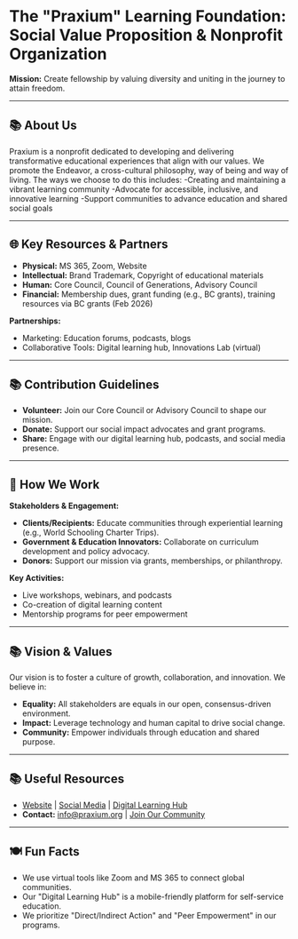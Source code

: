 # **The "Praxium" Learning Foundation: Social Value Proposition & Nonprofit Organization**  
**Mission:** Create fellowship by valuing diversity and uniting in the journey to attain freedom.

---

## 📚 About Us  
Praxium is a nonprofit dedicated to developing and delivering transformative educational experiences that align with our values. We promote the Endeavor, a cross-cultural philosophy, way of being and way of living. The ways we choose to do this includes:
-Creating and maintaining a vibrant learning community
-Advocate for accessible, inclusive, and innovative learning
-Support communities to advance education and shared social goals 

---

## 🌐 Key Resources & Partners  
- **Physical:** MS 365, Zoom, Website  
- **Intellectual:** Brand Trademark, Copyright of educational materials  
- **Human:** Core Council, Council of Generations, Advisory Council  
- **Financial:** Membership dues, grant funding (e.g., BC grants), training resources via BC grants (Feb 2026)  

**Partnerships:**  
- Marketing: Education forums, podcasts, blogs  
- Collaborative Tools: Digital learning hub, Innovations Lab (virtual)  

---

## 📚 Contribution Guidelines  
- **Volunteer:** Join our Core Council or Advisory Council to shape our mission.  
- **Donate:** Support our social impact advocates and grant programs.  
- **Share:** Engage with our digital learning hub, podcasts, and social media presence.  

---

## 🧩 How We Work  
**Stakeholders & Engagement:**  
- **Clients/Recipients:** Educate communities through experiential learning (e.g., World Schooling Charter Trips).  
- **Government & Education Innovators:** Collaborate on curriculum development and policy advocacy.  
- **Donors:** Support our mission via grants, memberships, or philanthropy.  

**Key Activities:**  
- Live workshops, webinars, and podcasts  
- Co-creation of digital learning content  
- Mentorship programs for peer empowerment  

---

## 📚 Vision & Values  
Our vision is to foster a culture of growth, collaboration, and innovation. We believe in:  
- **Equality:** All stakeholders are equals in our open, consensus-driven environment.  
- **Impact:** Leverage technology and human capital to drive social change.  
- **Community:** Empower individuals through education and shared purpose.  

---

## 📚 Useful Resources  
- [Website](https://praxium.org) | [Social Media](https://www.instagram.com/praxium/) | [Digital Learning Hub](https://digitallearninghub.praxium.org)  
- **Contact:** info@praxium.org | [Join Our Community](https://joinpraxium.org)  

---

## 🍽️ Fun Facts  
- We use virtual tools like Zoom and MS 365 to connect global communities.  
- Our "Digital Learning Hub" is a mobile-friendly platform for self-service education.  
- We prioritize "Direct/Indirect Action" and "Peer Empowerment" in our programs.  
